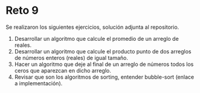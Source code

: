 # Reto 9
Se realizaron los siguientes ejercicios, solución adjunta al repositorio.
1. Desarrollar un algoritmo que calcule el promedio de un arreglo de reales.
2. Desarrollar un algoritmo que calcule el producto punto de dos arreglos de números enteros (reales) de igual tamaño.
3. Hacer un algoritmo que deje al final de un arreglo de números todos los ceros que aparezcan en dicho arreglo.
4. Revisar que son los algoritmos de sorting, entender bubble-sort (enlace a implementación).
